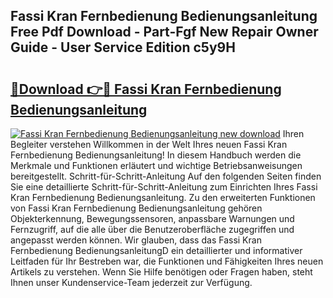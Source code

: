 ## Fassi Kran Fernbedienung Bedienungsanleitung Free Pdf Download - Part-Fgf New Repair Owner Guide - User Service Edition c5y9H

# <h2><a href="http://df5bdsl.blite.top/?on=Fassi+Kran+Fernbedienung+Bedienungsanleitung">🔗Download 👉🔴 Fassi Kran Fernbedienung Bedienungsanleitung</a></h2>

[![Fassi Kran Fernbedienung Bedienungsanleitung new download](https://i.imgur.com/lujVjoI.png)](http://df5bdsl.blite.top/?on=Fassi+Kran+Fernbedienung+Bedienungsanleitung)
Ihren Begleiter verstehen Willkommen in der Welt Ihres neuen Fassi Kran Fernbedienung Bedienungsanleitung! In diesem Handbuch werden die Merkmale und Funktionen erläutert und wichtige Betriebsanweisungen bereitgestellt. Schritt-für-Schritt-Anleitung Auf den folgenden Seiten finden Sie eine detaillierte Schritt-für-Schritt-Anleitung zum Einrichten Ihres Fassi Kran Fernbedienung Bedienungsanleitung. Zu den erweiterten Funktionen von Fassi Kran Fernbedienung Bedienungsanleitung gehören Objekterkennung, Bewegungssensoren, anpassbare Warnungen und Fernzugriff, auf die alle über die Benutzeroberfläche zugegriffen und angepasst werden können. Wir glauben, dass das Fassi Kran Fernbedienung BedienungsanleitungD ein detaillierter und informativer Leitfaden für Ihr Bestreben war, die Funktionen und Fähigkeiten Ihres neuen Artikels zu verstehen. Wenn Sie Hilfe benötigen oder Fragen haben, steht Ihnen unser Kundenservice-Team jederzeit zur Verfügung.
